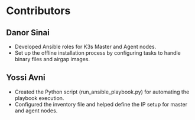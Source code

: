 # Contributors

## Danor Sinai

- Developed Ansible roles for K3s Master and Agent nodes.
- Set up the offline installation process by configuring tasks to handle binary files and airgap images.

## Yossi Avni

- Created the Python script (run_ansible_playbook.py) for automating the playbook execution.
- Configured the inventory file and helped define the IP setup for master and agent nodes.
